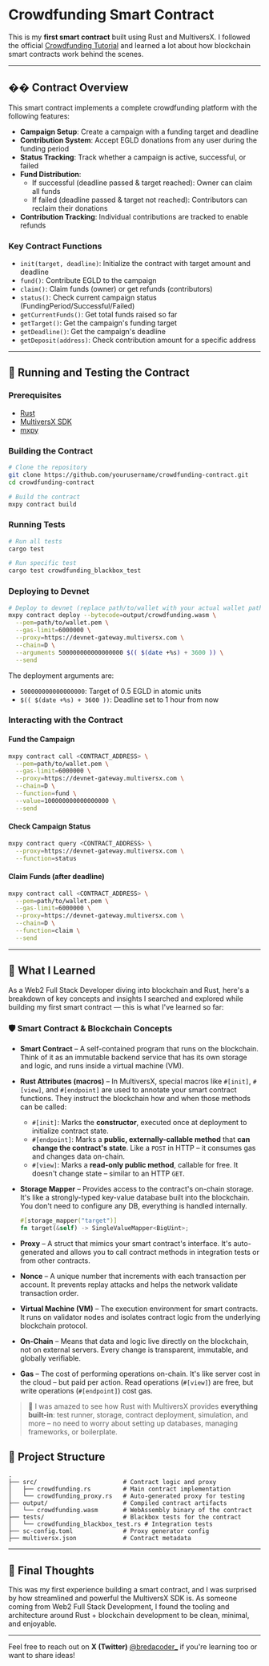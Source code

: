 # Crowdfunding Smart Contract

This is my **first smart contract** built using Rust and MultiversX. I followed the official [Crowdfunding Tutorial](https://docs.multiversx.com/developers/tutorials/crowdfunding-p1/) and learned a lot about how blockchain smart contracts work behind the scenes.

---

## �� Contract Overview

This smart contract implements a complete crowdfunding platform with the following features:

- **Campaign Setup**: Create a campaign with a funding target and deadline
- **Contribution System**: Accept EGLD donations from any user during the funding period
- **Status Tracking**: Track whether a campaign is active, successful, or failed
- **Fund Distribution**:
  - If successful (deadline passed & target reached): Owner can claim all funds
  - If failed (deadline passed & target not reached): Contributors can reclaim their donations
- **Contribution Tracking**: Individual contributions are tracked to enable refunds

### Key Contract Functions

- `init(target, deadline)`: Initialize the contract with target amount and deadline
- `fund()`: Contribute EGLD to the campaign
- `claim()`: Claim funds (owner) or get refunds (contributors)
- `status()`: Check current campaign status (FundingPeriod/Successful/Failed)
- `getCurrentFunds()`: Get total funds raised so far
- `getTarget()`: Get the campaign's funding target
- `getDeadline()`: Get the campaign's deadline
- `getDeposit(address)`: Check contribution amount for a specific address

---

## 🚀 Running and Testing the Contract

### Prerequisites

- [Rust](https://www.rust-lang.org/tools/install)
- [MultiversX SDK](https://docs.multiversx.com/sdk-and-tools/sdk-py/installing-sdk/)
- [mxpy](https://docs.multiversx.com/sdk-and-tools/sdk-py/installing-mxpy/)

### Building the Contract

```bash
# Clone the repository
git clone https://github.com/yourusername/crowdfunding-contract.git
cd crowdfunding-contract

# Build the contract
mxpy contract build
```

### Running Tests

```bash
# Run all tests
cargo test

# Run specific test
cargo test crowdfunding_blackbox_test
```

### Deploying to Devnet

```bash
# Deploy to devnet (replace path/to/wallet with your actual wallet path)
mxpy contract deploy --bytecode=output/crowdfunding.wasm \
  --pem=path/to/wallet.pem \
  --gas-limit=6000000 \
  --proxy=https://devnet-gateway.multiversx.com \
  --chain=D \
  --arguments 500000000000000000 $(( $(date +%s) + 3600 )) \
  --send
```

The deployment arguments are:
- `500000000000000000`: Target of 0.5 EGLD in atomic units
- `$(( $(date +%s) + 3600 ))`: Deadline set to 1 hour from now

### Interacting with the Contract

#### Fund the Campaign
```bash
mxpy contract call <CONTRACT_ADDRESS> \
  --pem=path/to/wallet.pem \
  --gas-limit=6000000 \
  --proxy=https://devnet-gateway.multiversx.com \
  --chain=D \
  --function=fund \
  --value=100000000000000000 \
  --send
```

#### Check Campaign Status
```bash
mxpy contract query <CONTRACT_ADDRESS> \
  --proxy=https://devnet-gateway.multiversx.com \
  --function=status
```

#### Claim Funds (after deadline)
```bash
mxpy contract call <CONTRACT_ADDRESS> \
  --pem=path/to/wallet.pem \
  --gas-limit=6000000 \
  --proxy=https://devnet-gateway.multiversx.com \
  --chain=D \
  --function=claim \
  --send
```

---

## 🧠 What I Learned
As a Web2 Full Stack Developer diving into blockchain and Rust, here's a breakdown of key concepts and insights I searched and explored while building my first smart contract — this is what I've learned so far:

### 🛡️ Smart Contract & Blockchain Concepts

- **Smart Contract** – A self-contained program that runs on the blockchain. Think of it as an immutable backend service that has its own storage and logic, and runs inside a virtual machine (VM).

- **Rust Attributes (macros)** – In MultiversX, special macros like `#[init]`, `#[view]`, and `#[endpoint]` are used to annotate your smart contract functions. They instruct the blockchain how and when those methods can be called:
  - `#[init]`: Marks the **constructor**, executed once at deployment to initialize contract state.
  - `#[endpoint]`: Marks a **public, externally-callable method** that **can change the contract's state**. Like a `POST` in HTTP – it consumes gas and changes data on-chain.
  - `#[view]`: Marks a **read-only public method**, callable for free. It doesn't change state – similar to an HTTP `GET`.

- **Storage Mapper** – Provides access to the contract's on-chain storage. It's like a strongly-typed key-value database built into the blockchain. You don't need to configure any DB, everything is handled internally.
  ```rust
  #[storage_mapper("target")]
  fn target(&self) -> SingleValueMapper<BigUint>;
  ```

- **Proxy** – A struct that mimics your smart contract's interface. It's auto-generated and allows you to call contract methods in integration tests or from other contracts.

- **Nonce** – A unique number that increments with each transaction per account. It prevents replay attacks and helps the network validate transaction order.

- **Virtual Machine (VM)** – The execution environment for smart contracts. It runs on validator nodes and isolates contract logic from the underlying blockchain protocol.

- **On-Chain** – Means that data and logic live directly on the blockchain, not on external servers. Every change is transparent, immutable, and globally verifiable.

- **Gas** – The cost of performing operations on-chain. It's like server cost in the cloud – but paid per action. Read operations (`#[view]`) are free, but write operations (`#[endpoint]`) cost gas.


> 🎉 I was amazed to see how Rust with MultiversX provides **everything built-in**: test runner, storage, contract deployment, simulation, and more – no need to worry about setting up databases, managing frameworks, or boilerplate.

## 📂 Project Structure
```
.
├── src/                        # Contract logic and proxy
│   ├── crowdfunding.rs         # Main contract implementation
│   └── crowdfunding_proxy.rs   # Auto-generated proxy for testing
├── output/                     # Compiled contract artifacts
│   └── crowdfunding.wasm       # WebAssembly binary of the contract
├── tests/                      # Blackbox tests for the contract
│   └── crowdfunding_blackbox_test.rs # Integration tests
├── sc-config.toml              # Proxy generator config
├── multiversx.json             # Contract metadata
```

---

## 🚀 Final Thoughts
This was my first experience building a smart contract, and I was surprised by how streamlined and powerful the MultiversX SDK is. As someone coming from Web2 Full Stack Development, I found the tooling and architecture around Rust + blockchain development to be clean, minimal, and enjoyable.

---

Feel free to reach out on **X (Twitter)** [@bredacoder_](https://x.com/bredacoder_) if you're learning too or want to share ideas!

